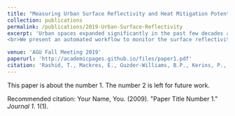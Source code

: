 ```yaml
---
title: "Measuring Urban Surface Reflectivity and Heat Mitigation Potential at High-Resolution with Remote Sensing and Machine Learning"
collection: publications
permalink: /publications/2019-Urban-Surface-Reflectivity
excerpt: 'Urban spaces expanded significantly in the past few decades and this trend is expected to continue in the future. The rapid growth of modern cities reduces the greenspaces and increases the amount of heat absorbent surfaces which alters of the local climate by trapping more heat from solar radiation and in turn increasing the temperature of urban areas, known as the urban heat island effect. The effects are more prominent in the central parts of cities and can cause severe risk to human health. The heat island effect can be reduced by increasing urban forestry and installing cool roofs and pavements with high solar reflectance. But cities lack and are seeking ways to target and meaningfully measure progress on heat mitigation. There is currently no cost-effective, easily repeatable and scalable way to measure urban surface changes. The lack of concrete measurability slows the adoption of urban heat mitigation policies. Cities are also seeking a scientifically sound way to select interventions and spatially target heat policy and projects to maximize the effectiveness of limited budgets. Producing open-source methods to generate a time-series of high-resolution maps of urban roof and pavement albedos will help to fill this need for large geographies at low cost.
<br>We present an automated workflow to monitor the surface reflectivity of roofs and pavements in urban areas. We built on the methods developed in Ban-Weiss et al. 2015a & 2015b and scale them through cloud computing and machine learning. We use Microsoft building footprints and OpenStreetMap/SharedStreet API to get geometries of roofs and streets. Using open-source satellite imagery from National Agriculture Imagery Program (NAIP), ground truth measurements collected through project partners, and regression machine learning we create a high-resolution map of surface reflectivity for multiple urban areas in the United States for multiple time periods. The resulting data and maps provide an estimate of the existing surface reflectivity at a building and street-segment scale which can be superimposed with current heat vulnerability, green infrastructure, urban morphology, and urban heat data. This tool serves cities in developing and evaluating urban heat island reduction strategies and promoting extensive adoption of urban heat mitigation programs.'

venue: 'AGU Fall Meeting 2019'
paperurl: 'http://academicpages.github.io/files/paper1.pdf'
citation: 'Rashid, T., Mackres, E., Guzder-Williams, B.P., Kerins, P., Pietraszkiewicz, E. (2019), Measuring Urban Surface Reflectivity and Heat Mitigation Potential at High-Resolution with Remote Sensing and Machine Learning, Abstract [GC21I-1363] presented at 2019 Fall Meeting, AGU, San Francisco, CA, 9-13 Dec.'
---
```

This paper is about the number 1. The number 2 is left for future work.

Recommended citation: Your Name, You. (2009). "Paper Title Number 1." <i>Journal 1</i>. 1(1).